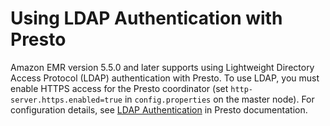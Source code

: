 # Using LDAP Authentication with Presto<a name="presto-ldap"></a>

Amazon EMR version 5\.5\.0 and later supports using Lightweight Directory Access Protocol \(LDAP\) authentication with Presto\. To use LDAP, you must enable HTTPS access for the Presto coordinator \(set `http-server.https.enabled=true` in `config.properties` on the master node\)\. For configuration details, see [LDAP Authentication](https://prestodb.io/docs/current/security/ldap.html) in Presto documentation\.
